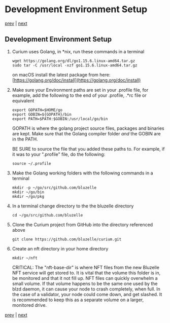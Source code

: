 # Development Environment Setup

[prev](os.md) \| [next](build.md)

## Development Environment Setup

1. Curium uses Golang, in \*nix, run these commands in a terminal

   ```text
   wget https://golang.org/dl/go1.15.6.linux-amd64.tar.gz 
   sudo tar -C /usr/local -xzf go1.15.6.linux-amd64.tar.gz
   ```

   on macOS install the latest package from here: [https://golang.org/doc/install](https://golang.org/doc/install)

2. Make sure your Environment paths are set in your .profile file, for example, add the following to the end of your .profile, .\*rc file or equivalent

   ```text
   export GOPATH=$HOME/go
   export GOBIN=${GOPATH}/bin
   export PATH=$PATH:$GOBIN:/usr/local/go/bin
   ```

   GOPATH is where the golang project source files, packages and binaries are kept. Make sure that the Golang compiler folder _and_ the GOBIN are in the PATH.

   BE SURE to source the file that you added these paths to. For example, if it was to your ".profile" file, do the following:

   ```text
   source ~/.profile
   ```

3. Make the Golang working folders with the following commands in a terminal

   ```text
   mkdir -p ~/go/src/github.com/bluzelle
   mkdir ~/go/bin
   mkdir ~/go/pkg
   ```

4. In a terminal change directory to the the bluzelle directory

   ```text
   cd ~/go/src/github.com/bluzelle
   ```

5. Clone the Curium project from GitHub into the directory referenced above

   ```text
   git clone https://github.com/bluzelle/curium.git
   ```

6. Create an nft directory in your home directory

   ```text
   mkdir ~/nft
   ```

   CRITICAL: The "nft-base-dir" is where NFT files from the new Bluzelle NFT service will get stored to. It is vital that the volume this folder is in, be monitored and that it not fill up. NFT files can quickly overwhelm a small volume. If that volume happens to be the same one used by the blzd daemon, it can cause your node to crash completely, when full. In the case of a validator, your node could come down, and get slashed. It is recommended to keep this as a separate volume on a larger, monitored drive.

[prev](os.md) \| [next](build.md)


